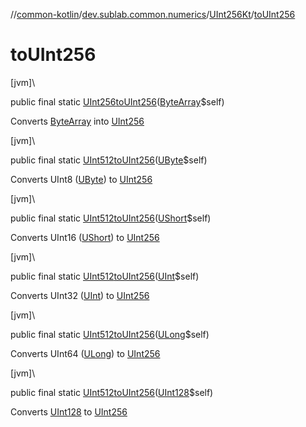 //[common-kotlin](../../../index.md)/[dev.sublab.common.numerics](../index.md)/[UInt256Kt](index.md)/[toUInt256](to-u-int256.md)

# toUInt256

[jvm]\

public final static [UInt256](../-u-int256/index.md)[toUInt256](to-u-int256.md)([ByteArray](https://kotlinlang.org/api/latest/jvm/stdlib/kotlin/-byte-array/index.html)$self)

Converts [ByteArray](https://kotlinlang.org/api/latest/jvm/stdlib/kotlin/-byte-array/index.html) into [UInt256](../-u-int256/index.md)

[jvm]\

public final static [UInt512](../-u-int512/index.md)[toUInt256](to-u-int256.md)([UByte](https://kotlinlang.org/api/latest/jvm/stdlib/kotlin/-u-byte/index.html)$self)

Converts UInt8 ([UByte](https://kotlinlang.org/api/latest/jvm/stdlib/kotlin/-u-byte/index.html)) to [UInt256](../-u-int256/index.md)

[jvm]\

public final static [UInt512](../-u-int512/index.md)[toUInt256](to-u-int256.md)([UShort](https://kotlinlang.org/api/latest/jvm/stdlib/kotlin/-u-short/index.html)$self)

Converts UInt16 ([UShort](https://kotlinlang.org/api/latest/jvm/stdlib/kotlin/-u-short/index.html)) to [UInt256](../-u-int256/index.md)

[jvm]\

public final static [UInt512](../-u-int512/index.md)[toUInt256](to-u-int256.md)([UInt](https://kotlinlang.org/api/latest/jvm/stdlib/kotlin/-u-int/index.html)$self)

Converts UInt32 ([UInt](https://kotlinlang.org/api/latest/jvm/stdlib/kotlin/-u-int/index.html)) to [UInt256](../-u-int256/index.md)

[jvm]\

public final static [UInt512](../-u-int512/index.md)[toUInt256](to-u-int256.md)([ULong](https://kotlinlang.org/api/latest/jvm/stdlib/kotlin/-u-long/index.html)$self)

Converts UInt64 ([ULong](https://kotlinlang.org/api/latest/jvm/stdlib/kotlin/-u-long/index.html)) to [UInt256](../-u-int256/index.md)

[jvm]\

public final static [UInt512](../-u-int512/index.md)[toUInt256](to-u-int256.md)([UInt128](../-u-int128/index.md)$self)

Converts [UInt128](../-u-int128/index.md) to [UInt256](../-u-int256/index.md)
